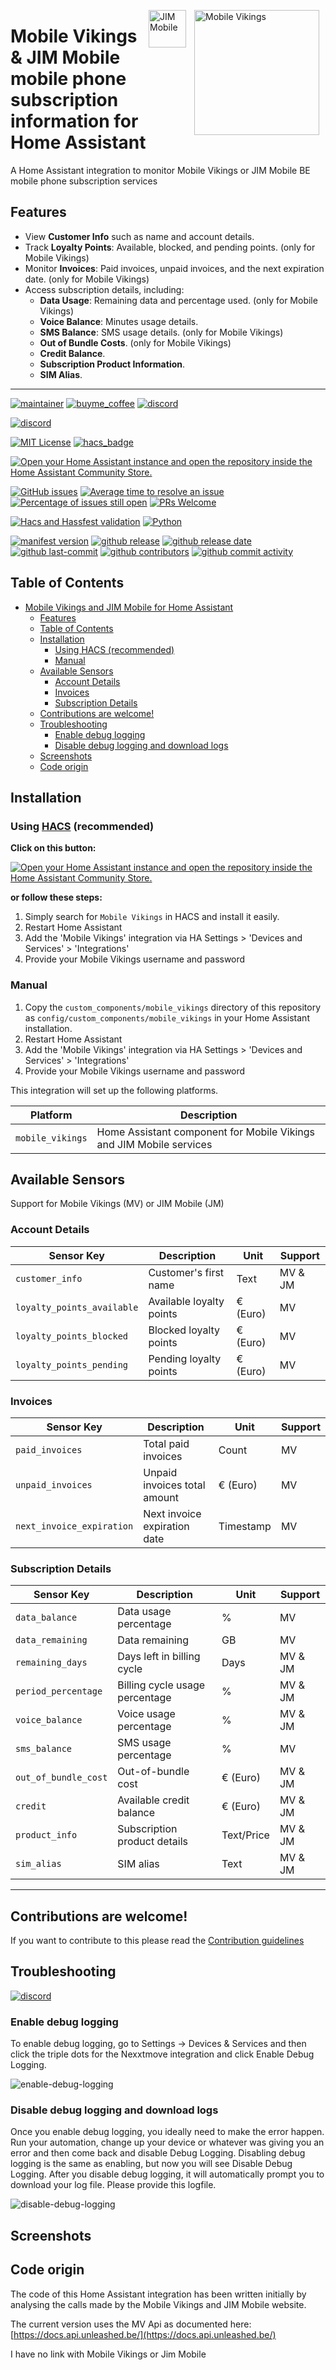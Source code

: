 <img src="https://github.com/geertmeersman/mobile_vikings/raw/main/images/brand/dark_logo.png"
     alt="Mobile Vikings"
     align="right"
     style="width: 200px;margin-right: 10px;" />
<img src="https://github.com/geertmeersman/mobile_vikings/raw/main/images/brand/jimmobile.png"
     alt="JIM Mobile"
     align="right"
     style="width: 60px;margin-right: 10px;" />

# Mobile Vikings & JIM Mobile mobile phone subscription information for Home Assistant

A Home Assistant integration to monitor Mobile Vikings or JIM Mobile BE mobile phone subscription services

## Features

- View **Customer Info** such as name and account details.
- Track **Loyalty Points**: Available, blocked, and pending points. (only for Mobile Vikings)
- Monitor **Invoices**: Paid invoices, unpaid invoices, and the next expiration date. (only for Mobile Vikings)
- Access subscription details, including:
  - **Data Usage**: Remaining data and percentage used. (only for Mobile Vikings)
  - **Voice Balance**: Minutes usage details.
  - **SMS Balance**: SMS usage details. (only for Mobile Vikings)
  - **Out of Bundle Costs**. (only for Mobile Vikings)
  - **Credit Balance**.
  - **Subscription Product Information**.
  - **SIM Alias**.

---

<!-- [START BADGES] -->
<!-- Please keep comment here to allow auto update -->

[![maintainer](https://img.shields.io/badge/maintainer-Geert%20Meersman-green?style=for-the-badge&logo=github)](https://github.com/geertmeersman)
[![buyme_coffee](https://img.shields.io/badge/Buy%20me%20an%20Omer-donate-yellow?style=for-the-badge&logo=buymeacoffee)](https://www.buymeacoffee.com/geertmeersman)
[![discord](https://img.shields.io/discord/1094198226493636638?style=for-the-badge&logo=discord)](https://discord.gg/9w6UAsutdJ)

[![discord](http://invidget.switchblade.xyz/9w6UAsutdJ)](https://discord.gg/9w6UAsutdJ)

[![MIT License](https://img.shields.io/github/license/geertmeersman/mobile_vikings?style=flat-square)](https://github.com/geertmeersman/mobile_vikings/blob/master/LICENSE)
[![hacs_badge](https://img.shields.io/badge/HACS-Default-41BDF5.svg?style=flat-square)](https://github.com/hacs/integration)

[![Open your Home Assistant instance and open the repository inside the Home Assistant Community Store.](https://my.home-assistant.io/badges/hacs_repository.svg?style=flat-square)](https://my.home-assistant.io/redirect/hacs_repository/?owner=geertmeersman&repository=mobile_vikings&category=integration)

[![GitHub issues](https://img.shields.io/github/issues/geertmeersman/mobile_vikings)](https://github.com/geertmeersman/mobile_vikings/issues)
[![Average time to resolve an issue](http://isitmaintained.com/badge/resolution/geertmeersman/mobile_vikings.svg)](http://isitmaintained.com/project/geertmeersman/mobile_vikings)
[![Percentage of issues still open](http://isitmaintained.com/badge/open/geertmeersman/mobile_vikings.svg)](http://isitmaintained.com/project/geertmeersman/mobile_vikings)
[![PRs Welcome](https://img.shields.io/badge/PRs-Welcome-brightgreen.svg)](https://github.com/geertmeersman/mobile_vikings/pulls)

[![Hacs and Hassfest validation](https://github.com/geertmeersman/mobile_vikings/actions/workflows/validate.yml/badge.svg)](https://github.com/geertmeersman/mobile_vikings/actions/workflows/validate.yml)
[![Python](https://img.shields.io/badge/Python-FFD43B?logo=python)](https://github.com/geertmeersman/mobile_vikings/search?l=python)

[![manifest version](https://img.shields.io/github/manifest-json/v/geertmeersman/mobile_vikings/master?filename=custom_components%2Fmobile_vikings%2Fmanifest.json)](https://github.com/geertmeersman/mobile_vikings)
[![github release](https://img.shields.io/github/v/release/geertmeersman/mobile_vikings?logo=github)](https://github.com/geertmeersman/mobile_vikings/releases)
[![github release date](https://img.shields.io/github/release-date/geertmeersman/mobile_vikings)](https://github.com/geertmeersman/mobile_vikings/releases)
[![github last-commit](https://img.shields.io/github/last-commit/geertmeersman/mobile_vikings)](https://github.com/geertmeersman/mobile_vikings/commits)
[![github contributors](https://img.shields.io/github/contributors/geertmeersman/mobile_vikings)](https://github.com/geertmeersman/mobile_vikings/graphs/contributors)
[![github commit activity](https://img.shields.io/github/commit-activity/y/geertmeersman/mobile_vikings?logo=github)](https://github.com/geertmeersman/mobile_vikings/commits/main)

<!-- [END BADGES] -->

## Table of Contents

- [Mobile Vikings and JIM Mobile for Home Assistant](#mobile-vikings--jimmobile-mobile-phone-subscription-information-for-home-assistant)
  - [Features](#features)
  - [Table of Contents](#table-of-contents)
  - [Installation](#installation)
    - [Using HACS (recommended)](#using-hacs-recommended)
    - [Manual](#manual)
  - [Available Sensors](#available-sensors)
    - [Account Details](#account-details)
    - [Invoices](#invoices)
    - [Subscription Details](#subscription-details)
  - [Contributions are welcome!](#contributions-are-welcome)
  - [Troubleshooting](#troubleshooting)
    - [Enable debug logging](#enable-debug-logging)
    - [Disable debug logging and download logs](#disable-debug-logging-and-download-logs)
  - [Screenshots](#screenshots)
  - [Code origin](#code-origin)

## Installation

### Using [HACS](https://hacs.xyz/) (recommended)

**Click on this button:**

[![Open your Home Assistant instance and open the repository inside the Home Assistant Community Store.](https://my.home-assistant.io/badges/hacs_repository.svg?style=flat-square)](https://my.home-assistant.io/redirect/hacs_repository/?owner=geertmeersman&repository=mobile_vikings&category=integration)

**or follow these steps:**

1. Simply search for `Mobile Vikings` in HACS and install it easily.
2. Restart Home Assistant
3. Add the 'Mobile Vikings' integration via HA Settings > 'Devices and Services' > 'Integrations'
4. Provide your Mobile Vikings username and password

### Manual

1. Copy the `custom_components/mobile_vikings` directory of this repository as `config/custom_components/mobile_vikings` in your Home Assistant installation.
2. Restart Home Assistant
3. Add the 'Mobile Vikings' integration via HA Settings > 'Devices and Services' > 'Integrations'
4. Provide your Mobile Vikings username and password

This integration will set up the following platforms.

| Platform         | Description                                                         |
| ---------------- | ------------------------------------------------------------------- |
| `mobile_vikings` | Home Assistant component for Mobile Vikings and JIM Mobile services |

## Available Sensors
Support for Mobile Vikings (MV) or JIM Mobile (JM)

### Account Details

| Sensor Key                 | Description              | Unit     | Support |
| -------------------------- | ------------------------ | -------- | ------- |
| `customer_info`            | Customer's first name    | Text     | MV & JM |
| `loyalty_points_available` | Available loyalty points | € (Euro) | MV      |
| `loyalty_points_blocked`   | Blocked loyalty points   | € (Euro) | MV      |
| `loyalty_points_pending`   | Pending loyalty points   | € (Euro) | MV      |

### Invoices

| Sensor Key                | Description                  | Unit      | Support |
| ------------------------- | ---------------------------- | --------- | ------- |
| `paid_invoices`           | Total paid invoices          | Count     | MV      |
| `unpaid_invoices`         | Unpaid invoices total amount | € (Euro)  | MV      |
| `next_invoice_expiration` | Next invoice expiration date | Timestamp | MV      |

### Subscription Details

| Sensor Key           | Description                    | Unit       | Support |
| -------------------- | ------------------------------ | ---------- | ------- |
| `data_balance`       | Data usage percentage          | %          | MV      |
| `data_remaining`     | Data remaining                 | GB         | MV      |
| `remaining_days`     | Days left in billing cycle     | Days       | MV & JM |
| `period_percentage`  | Billing cycle usage percentage | %          | MV & JM |
| `voice_balance`      | Voice usage percentage         | %          | MV & JM |
| `sms_balance`        | SMS usage percentage           | %          | MV      |
| `out_of_bundle_cost` | Out-of-bundle cost             | € (Euro)   | MV & JM |
| `credit`             | Available credit balance       | € (Euro)   | MV & JM |
| `product_info`       | Subscription product details   | Text/Price | MV & JM |
| `sim_alias`          | SIM alias                      | Text       | MV & JM |

---

## Contributions are welcome!

If you want to contribute to this please read the [Contribution guidelines](CONTRIBUTING.md)

## Troubleshooting

[![discord](http://invidget.switchblade.xyz/9w6UAsutdJ)](https://discord.gg/9w6UAsutdJ)

### Enable debug logging

To enable debug logging, go to Settings -> Devices & Services and then click the triple dots for the Nexxtmove integration and click Enable Debug Logging.

![enable-debug-logging](https://raw.githubusercontent.com/geertmeersman/mobile_vikings/main/images/screenshots/enable-debug-logging.gif)

### Disable debug logging and download logs

Once you enable debug logging, you ideally need to make the error happen. Run your automation, change up your device or whatever was giving you an error and then come back and disable Debug Logging. Disabling debug logging is the same as enabling, but now you will see Disable Debug Logging. After you disable debug logging, it will automatically prompt you to download your log file. Please provide this logfile.

![disable-debug-logging](https://raw.githubusercontent.com/geertmeersman/mobile_vikings/main/images/screenshots/disable-debug-logging.gif)

## Screenshots

## Code origin

The code of this Home Assistant integration has been written initially by analysing the calls made by the Mobile Vikings and JIM Mobile website.

The current version uses the MV Api as documented here: [https://docs.api.unleashed.be/](https://docs.api.unleashed.be/)

I have no link with Mobile Vikings or Jim Mobile

